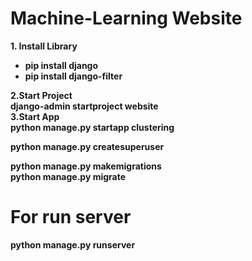 # Machine-Learning Website

<b>1. Install Library<b>
<ul>
  <li>pip install django</li>
  <li>pip install django-filter</li>
</ul>
<b>2.Start Project</b> <br>
django-admin startproject website <br>
<b>3.Start App<b> <br>
python manage.py startapp clustering


python manage.py createsuperuser

python manage.py makemigrations
<br>
python manage.py migrate

# For run server
python manage.py runserver
